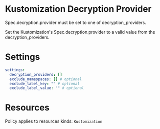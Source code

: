 # Kustomization Decryption Provider

Spec.decryption.provider must be set to one of decryption_providers.

Set the Kustomization's Spec.decryption.provider to a valid value from the decryption_providers.

# Settings

```yaml
settings:
  decryption_providers: []
  exclude_namespaces: [] # optional
  exclude_label_key: "" # optional
  exclude_label_value: "" # optional
```

# Resources

Policy applies to resources kinds:
`Kustomization`
